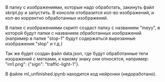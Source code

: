 В папку с изображениями, которые надо обработать, закинуть файл skript.py и запустить. В консоли отобразится кол-во изображений, и кол-во корректно обработанных изображений.

В папке с изображениями скрипт создаст папку с названием "meyy", в которой будут папки с названием обработанных изображений (например в папке "stop-1" будут содержаться вырезанные изображения "stop" и т.д.)

Так же будет создан файл data.json, где будут обработанные теги изоражений с метками, к какому знаку они относятся, например: "im1.png": {"sign": "traffic-light-1"}.

В файле ml_unfinished.ipynb находится код нейронки (недоработано). 
